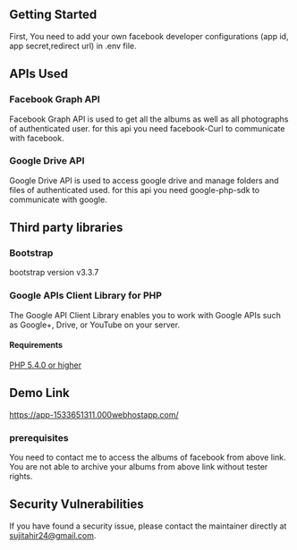 ## Getting Started

First, You need to add your own facebook developer configurations (app id, app secret,redirect url) in .env file.

## APIs Used

### Facebook Graph API

Facebook Graph API is used to get all the albums as well as all photographs of authenticated user. for this api you need facebook-Curl to communicate with facebook.

### Google Drive API

Google Drive API is used to access google drive and manage folders and files of authenticated used. for this api you need google-php-sdk to communicate with google.

## Third party libraries

### Bootstrap

bootstrap version v3.3.7

### Google APIs Client Library for PHP

The Google API Client Library enables you to work with Google APIs such as Google+, Drive, or YouTube on your server.

#### Requirements

[PHP 5.4.0 or higher](http://www.php.net/)


## Demo Link

https://app-1533651311.000webhostapp.com/


### prerequisites

You need to contact me to access the albums of facebook from above link. You are not able to archive your albums from above link without tester rights.


## Security Vulnerabilities

If you have found a security issue, please contact the maintainer directly at sujitahir24@gmail.com.

